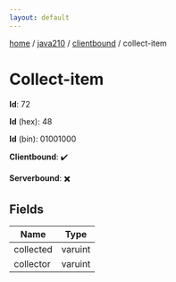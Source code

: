 ```yaml
---
layout: default
---
```


[home](/)  /  [java210](/protocol/java210)  /  [clientbound](/protocol/java210/clientbound)  /  collect-item

# Collect-item

**Id**: 72

**Id** (hex): 48

**Id** (bin): 01001000

**Clientbound**: ✔️

**Serverbound**: ✖️

## Fields

Name | Type
---|---
collected | varuint
collector | varuint

